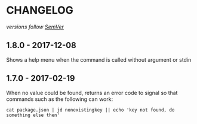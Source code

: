 # CHANGELOG
*versions follow [SemVer](http://semver.org)*

## 1.8.0 - 2017-12-08
Shows a help menu when the command is called without argument or stdin

## 1.7.0 - 2017-02-19
When no value could be found, returns an error code to signal so that commands such as the following can work:
```
cat package.json | jd nonexistingkey || echo 'key not found, do something else then'
```
